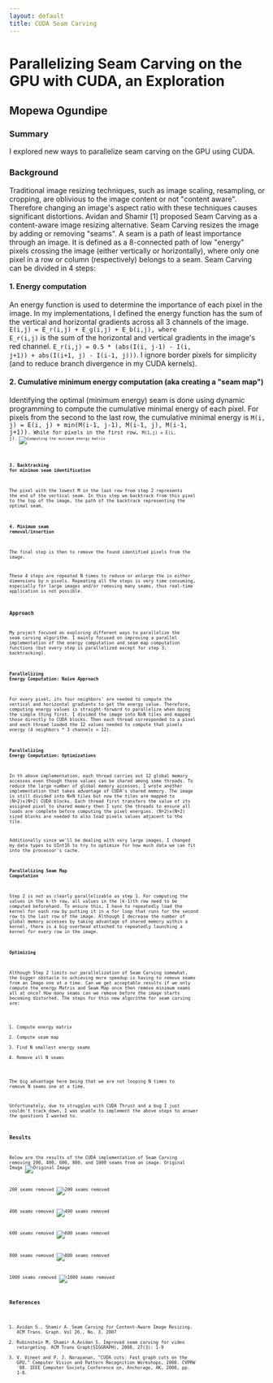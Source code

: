 ```yaml
---
layout: default
title: CUDA Seam Carving
---
```

# Parallelizing Seam Carving on the GPU with CUDA, an Exploration

## Mopewa Ogundipe

### Summary
I explored new ways to parallelize seam carving on the GPU using CUDA.

### Background
Traditional image resizing techniques, such as image scaling, resampling, or cropping, are oblivious to the image content or not "content aware". Therefore changing an image's aspect ratio with these techniques causes significant distortions. Avidan and Shamir [1] proposed Seam Carving as a content-aware image resizing alternative. Seam Carving resizes the image by adding or removing "seams". A seam is a path of least importance through an image. It is defined as a 8-connected path of low "energy" pixels crossing the image (either vertically or horizontally), where only one pixel in a row or column (respectively) belongs to a seam. Seam Carving can be divided in 4 steps:

#### 1. Energy computation
 
An energy function is used to determine the importance of each pixel in the image. In my implementations, I defined the energy function has the sum of the vertical and horizontal gradients across all 3 channels of the image. <code>E(i,j) = E_r(i,j) + E_g(i,j) + E_b(i,j), where E_r(i,j)</code> is the sum of the horizontal and vertical gradients in the image's red channel. <code>E_r(i,j) = 0.5 * (abs(I(i, j-1) - I(i, j+1)) + abs(I(i+1, j) - I(i-1, j)))</code>. I ignore border pixels for simplicity (and to reduce branch divergence in my CUDA kernels). 

#### 2. Cumulative minimum energy computation (aka creating a "seam map")
 
Identifying the optimal (minimum energy) seam is done using dynamic programming to compute the cumulative minimal energy of each pixel. For pixels from the second to the last row, the cumulative minimal energy is <code>M(i, j) = E(i, j) + min(M(i-1, j-1), M(i-1, j), M(i-1, j+1))<code>. While for pixels in the first row, <code>M(1,j) = E(i, j)<code>. 
![Computing the minimum energy matrix](https://github.com/mopewaO/15418-project/blob/gh-pages/images/min_seam.png)

#### 3. Backtracking for minimum seam identification
 
The pixel with the lowest M in the last row from step 2 represents the end of the vertical seam. In this step we backtrack from this pixel to the top of the image, the path of the backtrack representing the optimal seam.

#### 4. Minimum seam removal/insertion
 
The final step is then to remove the found identified pixels from the image. 

These 4 steps are repeated N times to reduce or enlarge the in either dimensions by n pixels. Repeating all the steps is very time consuming, especially for large images and/or removing many seams, thus real-time application is not possible. 

### Approach

My project focused on exploring different ways to parallelize the seam carving algorithm. I mainly focused on improving a parallel implementation of the energy computation and seam map computation functions (but every step is parallelized except for step 3, backtracking). 

#### Parallelizing Energy Computation: Naive Approach
For every pixel, its four neighbors' are needed to compute the vertical and horizontal gradients to get the energy value. Therefore, computing energy values is straight-forward to parallelize when doing the simple thing first. I divided the image into NxN tiles and mapped those directly to CUDA blocks. Then each thread corresponded to a pixel and each thread loaded the 12 values needed to compute that pixels energy (4 neighbors * 3 channels = 12). 

#### Parallelizing Energy Computation: Optimizations
In th above implementation, each thread carries out 12 global memory accesses even though these values can be shared among some threads. To reduce the large number of global memory accesses, I wrote another implementation that takes advantage of CUDA's shared memory. The image is still divided into NxN tiles but now the tiles are mapped to (N+2)x(N+2) CUDA blocks. Each thread first transfers the value of its assigned pixel to shared memory then I sync the threads to ensure all loads are complete before computing the pixel energies. (N+2)x(N+2) sized blocks are needed to also load pixels values adjacent to the tile. 

Additionally since we'll be dealing with very large images, I changed my data types to UInt16 to try to optimize for how much data we can fit into the processor's cache. 

#### Parallelizing Seam Map Computation
Step 2 is not as clearly parallelizable as step 1. For computing the values in the k-th row, all values in the (k-1)th row need to be computed beforehand. To ensure this, I have to repeatedly load the kernel for each row by putting it in a for loop that runs for the second row to the last row of the image. Although I decrease the number of global memory accesses by taking advantage of shared memory within a kernel, there is a big overhead attached to repeatedly launching a kernel for every row in the image. 

#### Optimizing
Although Step 2 limits our parallelization of Seam Carving somewhat, the bigger obstacle to achieving more speedup is having to remove seams from an Image one at a time. Can we get acceptable results if we only compute the energy Matrix and Seam Map once then remove minimum seams all at once? How many seams can we remove before the image starts becoming distorted. The steps for this new algorithm for seam carving are: 

1. Compute energy matrix 
2. Compute seam map
3. Find N smallest energy seams
4. Remove all N seams 

The big advantage here being that we are not looping N times to remove N seams one at a time. 

Unfortunately, due to struggles with CUDA Thrust and a bug I just couldn't track down, I was unable to implement the above steps to answer the questions I wanted to. 

### Results
Below are the results of the CUDA implementation of Seam Carving removing 200, 400, 600, 800, and 1000 seams from an image.
Original Image
![Original Image](https://github.com/mopewaO/15418-project/blob/gh-pages/images/tree.jpg)

200 seams removed
![200 seams removed](https://github.com/mopewaO/15418-project/blob/gh-pages/images/tree_200.jpg)

400 seams removed
![400 seams removed](https://github.com/mopewaO/15418-project/blob/gh-pages/images/tree_400.jpg)

600 seams removed
![600 seams removed](https://github.com/mopewaO/15418-project/blob/gh-pages/images/tree_600.jpg)

800 seams removed
![800 seams removed](https://github.com/mopewaO/15418-project/blob/gh-pages/images/tree_800.jpg)

1000 seams removed
![1000 seams removed](https://github.com/mopewaO/15418-project/blob/gh-pages/images/tree_1000.jpg)


### References
1. Avidan S., Shamir A. Seam Carving for Content-Aware Image Resizing. ACM Trans. Graph. Vol 26., No. 3, 2007
2. Rubinstein M, Shamir A,Avidan S. Improved seam carving for video retargeting. ACM Trans Graph(SIGGRAPH), 2008, 27(3): 1-9
3. V. Vineet and P. J. Narayanan, "CUDA cuts: Fast graph cuts on the GPU," Computer Vision and Pattern Recognition Workshops, 2008. CVPRW '08. IEEE Computer Society Conference on, Anchorage, AK, 2008, pp. 1-8.
